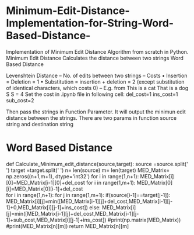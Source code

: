 # Minimum-Edit-Distance-Implementation-for-String-Word-Based-Distance-
Implementation of Minimum Edit Distance Algorithm from scratch in Python. Minimum Edit Distance Calculates the distance between two strings Word Based Distance

Levenshtein Distance
– No. of edits between two strings – Costs • Insertion = Deletion = 1 • Substitution = insertion + deletion = 2 (except substitution of identical characters, which costs 0) – E.g. from
    This is a cat
    That is a dog
      S        S  = 4
Set the cost in .ipynb file in following cell: del_cost=1 ins_cost=1 sub_cost=2

Then pass the strings in Function Parameter. It will output the minimun edit distance between the strings. There are two params in function source string and destination string

  # Word Based Distance
  def Calculate_Minimum_edit_distance(source,target):
    source =source.split(' ')
    target =target.split(' ')
    n= len(source)
    m= len(target)
    MED_Matrix= np.zeros((n+1,m+1), dtype='int32')
    for i in range(1,n+1):
        MED_Matrix[i][0]=MED_Matrix[i-1][0]+del_cost
    for i in range(1,m+1):
        MED_Matrix[0][i]=MED_Matrix[0][i-1]+del_cost   
    for i in range(1,n+1):
        for j in range(1,m+1):
            if(source[i-1]==target[j-1]):
                MED_Matrix[i][j]=min([MED_Matrix[i-1][j]+del_cost,MED_Matrix[i-1][j-1]+0,MED_Matrix[i][j-1]+ins_cost])
            else:
                MED_Matrix[i][j]=min([MED_Matrix[i-1][j]+del_cost,MED_Matrix[i-1][j-1]+sub_cost,MED_Matrix[i][j-1]+ins_cost])
    #print(np.matrix(MED_Matrix))
    #print(MED_Matrix[n][m])
    return MED_Matrix[n][m]
